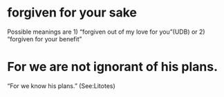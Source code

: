 #  forgiven for your sake 
Possible meanings are 1) “forgiven out of my love for you”(UDB)
or 2) “forgiven for your benefit”
#  For we are not ignorant of his plans. 
“For we know his plans.” (See:Litotes)

